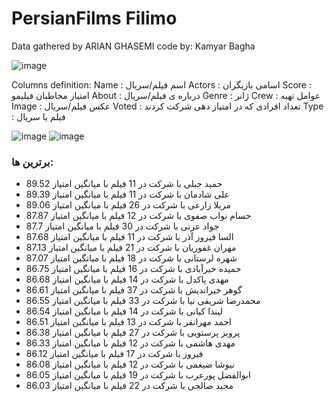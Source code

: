 # PersianFilms Filimo
Data gathered by ARIAN GHASEMI
code by: Kamyar Bagha




![image](https://user-images.githubusercontent.com/100142624/181587703-5385eeb0-ff0e-4115-a891-ff6509193e15.png)

Columns definition:
Name : اسم فیلم/سریال
Actors : اسامی بازیگران
Score : امتیاز مخاطبان فیلیمو
About : درباره ی فیلم/سریال
Genre : ژانر
Crew : عوامل تهیه
Image : عکس فیلم/سریال
Voted : تعداد افرادی که در امتیاز دهی شرکت کردند
Type : فیلم یا سریال


![image](https://user-images.githubusercontent.com/100142624/181587511-06cb185e-34f4-407f-96b1-4ccb8652f022.png)
![image](https://user-images.githubusercontent.com/100142624/181587584-6a685343-01d7-4b9b-9e02-8e1b9072ef17.png)


### برترین ها:
* حمید جبلی با شرکت در 11 فیلم با میانگین امتیاز  89.52
* علی شادمان با شرکت در 11 فیلم با میانگین امتیاز  89.39
* مریلا زارعی با شرکت در 26 فیلم با میانگین امتیاز  89.06
* حسام نواب صفوی با شرکت در 12 فیلم با میانگین امتیاز  87.87
* جواد عزتی با شرکت در 30 فیلم با میانگین امتیاز  87.7
* السا فیروز آذر با شرکت در 11 فیلم با میانگین امتیاز  87.68
* مهران غفوریان با شرکت در 21 فیلم با میانگین امتیاز  87.13
* شهره لرستانی با شرکت در 18 فیلم با میانگین امتیاز  87.07
* حمیده خیرآبادی با شرکت در 16 فیلم با میانگین امتیاز  86.75
* مهدی پاکدل با شرکت در 14 فیلم با میانگین امتیاز  86.68
* گوهر خیراندیش با شرکت در 37 فیلم با میانگین امتیاز  86.61
* محمدرضا شریفی نیا با شرکت در 33 فیلم با میانگین امتیاز  86.55
* لیندا کیانی با شرکت در 14 فیلم با میانگین امتیاز  86.54
* احمد مهرانفر با شرکت در 13 فیلم با میانگین امتیاز  86.51
* پرویز پرستویی با شرکت در 27 فیلم با میانگین امتیاز  86.38
* مهدی هاشمی با شرکت در 12 فیلم با میانگین امتیاز  86.33
* فیروز با شرکت در 17 فیلم با میانگین امتیاز  86.12
* نیوشا ضیغمی با شرکت در 12 فیلم با میانگین امتیاز  86.08
* ابوالفضل پورعرب با شرکت در 19 فیلم با میانگین امتیاز  86.05
* مجید صالحی با شرکت در 22 فیلم با میانگین امتیاز  86.03

